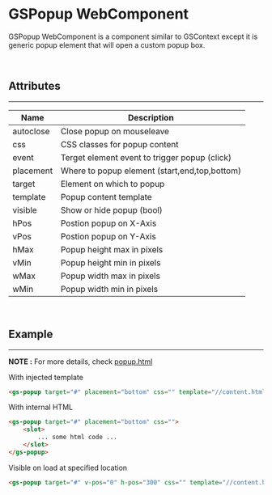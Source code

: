 # GSPopup WebComponent

GSPopup WebComponent is a component similar to GSContext except it is generic popup element that will open a custom popup box.

<br>

## Attributes
---

| Name               | Description                                              |
|--------------------|----------------------------------------------------------|
| autoclose          | Close popup on mouseleave                                |
| css                | CSS classes for popup content                            |
| event              | Terget element event to trigger popup (click)            |
| placement          | Where to popup element (start,end,top,bottom)            |
| target             | Element on which to popup                                | 
| template           | Popup content template                                   | 
| visible            | Show or hide popup (bool)                                | 
| hPos               | Postion popup on X-Axis                                  | 
| vPos               | Postion popup on Y-Axis                                  | 
| hMax               | Popup height max in pixels                               | 
| vMin               | Popup height min in pixels                               | 
| wMax               | Popup width  max in pixels                               | 
| wMin               | Popup width  min in pixels                               | 

<br>

## Example
---
 
**NOTE :** 
For more details, check [popup.html](../../demos/popup.html)

With injected template 

```html
<gs-popup target="#" placement="bottom" css="" template="//content.html"></gs-popup>
```

With internal HTML

```html
<gs-popup target="#" placement="bottom" css="">
    <slot>
        ... some html code ...
    </slot>
</gs-popup>
```
Visible on load at specified location

```html
<gs-popup target="#" v-pos="0" h-pos="300" css="" template="//content.html"></gs-popup>
```
